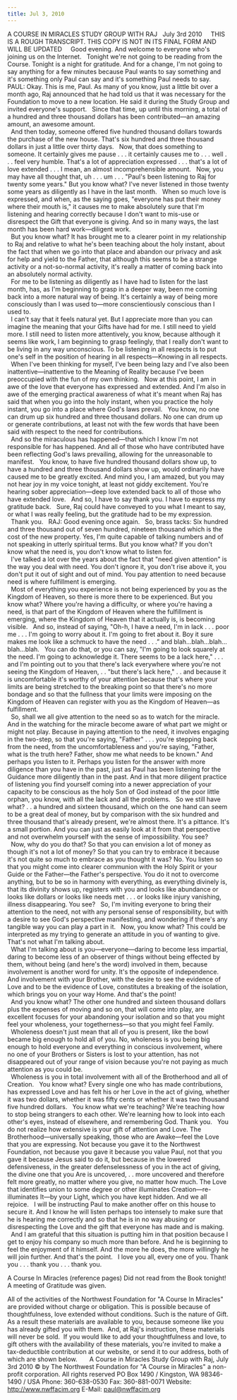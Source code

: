 ```yaml
---
title: Jul 3, 2010
---
```


A COURSE IN MIRACLES STUDY GROUP
WITH RAJ
 
July 3rd 2010
 
 
THIS IS A ROUGH TRANSCRIPT.
THIS COPY IS NOT IN ITS FINAL FORM
AND WILL BE UPDATED
 
 
Good evening.  And welcome to everyone who's joining us on the Internet.
 
Tonight we're not going to be reading from the Course.  Tonight is a night for gratitude.  And for a change, I'm not going to say anything for a few minutes because Paul wants to say something and it's something only Paul can say and it's something Paul needs to say.
 
PAUL:  Okay.  This is me, Paul.   As many of you know, just a little bit over a month ago, Raj announced that he had told us that it was necessary for the Foundation to move to a new location.  He said it during the Study Group and invited everyone's support.
 
Since that time, up until this morning, a total of a hundred and three thousand dollars has been contributed—an amazing amount, an awesome amount.  
 
And then today, someone offered five hundred thousand dollars towards the purchase of the new house.  That's six hundred and three thousand dollars in just a little over thirty days.
 
Now, that does something to someone.  It certainly gives me pause . . . it certainly causes me to . . . well . . . feel very humble.  That's a lot of appreciation expressed . . . that's a lot of love extended . . . I mean, an almost incomprehensible amount.
 
Now, you may have all thought that, uh . . . um . . . "Paul's been listening to Raj for twenty some years."  But you know what?  I've never listened in those twenty some years as diligently as I have in the last month.
 
When so much love is expressed, and when, as the saying goes, "everyone has put their money where their mouth is," it causes me to make absolutely sure that I'm listening and hearing correctly because I don't want to mis-use or disrespect the Gift that everyone is giving.  And so in many ways, the last month has been hard work—diligent work.  
 
But you know what?  It has brought me to a clearer point in my relationship to Raj and relative to what he's been teaching about the holy instant, about the fact that when we go into that place and abandon our privacy and ask for help and yield to the Father, that although this seems to be a strange activity or a not-so-normal activity, it's really a matter of coming back into an absolutely normal activity.  
 
For me to be listening as diligently as I have had to listen for the last month, has, as I'm beginning to grasp in a deeper way, been me coming back into a more natural way of being.  It's certainly a way of being more consciously than I was used to—more conscientiously conscious than I used to.  
 
I can't say that it feels natural yet.  But I appreciate more than you can imagine the meaning that your Gifts have had for me.  I still need to yield  more.  I still need to listen more attentively, you know, because although it seems like work, I am beginning to grasp feelingly, that I really don't want to be living in any way unconscious.  To be listening in all respects is to put one's self in the position of hearing in all respects—Knowing in all respects.
 
When I've been thinking for myself, I've been being lazy and I've also been inattentive—inattentive to the Meaning of Reality because I've been preoccupied with the fun of my own thinking.
 
Now at this point, I am in awe of the love that everyone has expressed and extended.  And I'm also in awe of the emerging practical awareness of what it's meant when Raj has said that when you go into the holy instant, when you practice the holy instant, you go into a place where God's laws prevail.
 
You know, no one can drum up six hundred and three thousand dollars.  No one can drum up or generate contributions, at least not with the few words that have been said with respect to the need for contributions.  
 
And so the miraculous has happened—that which I know I'm not responsible for has happened.  And all of those who have contributed have been reflecting God's laws prevailing, allowing for the unreasonable to manifest.
 
You know, to have five hundred thousand dollars show up, to have a hundred and three thousand dollars show up, would ordinarily have caused me to be greatly excited.  And mind you, I am amazed, but you may not hear joy in my voice tonight, at least not giddy excitement.  You're hearing sober appreciation—deep love extended back to all of those who have extended love.
 
And so, I have to say thank you.  I have to express my gratitude back.
 
Sure, Raj could have conveyed to you what I meant to say, or what I was really feeling, but the gratitude had to be my expression.  
 
Thank you.
 
RAJ:  Good evening once again.
 
So, brass tacks:  Six hundred and three thousand out of seven hundred, nineteen thousand which is the cost of the new property.  Yes, I'm quite capable of talking numbers and of not speaking in utterly spiritual terms.  But you know what?  If you don't know what the need is, you don't know what to listen for.  
 
I've talked a lot over the years about the fact that "need given attention" is the way you deal with need.  You don't ignore it, you don't rise above it, you don't put it out of sight and out of mind.  You pay attention to need because need is where fulfillment is emerging.  
 
Most of everything you experience is not being experienced by you as the Kingdom of Heaven, so there is more there to be experienced.  But you know what?  Where you're having a difficulty, or where you're having a need, is that part of the Kingdom of Heaven where the fulfillment is emerging, where the Kingdom of Heaven that it actually is, is becoming visible.
 
And so, instead of saying, "Oh-h, I have a need, I'm in lack . . . poor me . . . I'm going to worry about it.  I'm going to fret about it.  Boy it sure makes me look like a schmuck to have the need . . .” and blah…blah…blah…blah…blah.
 
You can do that, or you can say, "I'm going to look squarely at the need.  I'm going to acknowledge it.  There seems to be a lack here," . . . and I'm pointing out to you that there's lack everywhere where you're not seeing the Kingdom of Heaven, . . "but there's lack here," . . and because it is uncomfortable it's worthy of your attention because that's where your limits are being stretched to the breaking point so that there's no more bondage and so that the fullness that your limits were imposing on the Kingdom of Heaven can register with you as the Kingdom of Heaven—as fulfillment.  
 
So, shall we all give attention to the need so as to watch for the miracle.  And in the watching for the miracle become aware of what part we might or might not play.  Because in paying attention to the need, it involves engaging in the two-step, so that you're saying, "Father" . . . you're stepping back from the need, from the uncomfortableness and you're saying, "Father, what is the truth here?  Father, show me what needs to be known."  And perhaps you listen to it.  Perhaps you listen for the answer with more diligence than you have in the past, just as Paul has been listening for the Guidance more diligently than in the past.  And in that more diligent practice of listening you find yourself coming into a newer appreciation of your capacity to be conscious as the holy Son of God instead of the poor little orphan, you know, with all the lack and all the problems.
 
So we still have what? . . a hundred and sixteen thousand, which on the one hand can seem to be a great deal of money, but by comparison with the six hundred and three thousand that's already present, we're almost there.  It's a pittance.  It's a small portion.  And you can just as easily look at it from that perspective and not overwhelm yourself with the sense of impossibility.  You see?  
 
Now, why do you do that?  So that you can envision a lot of money as though it's not a lot of money?  So that you can try to embrace it because it's not quite so much to embrace as you thought it was?  No.  You listen so that you might come into clearer communion with the Holy Spirit or your Guide or the Father—the Father's perspective.  You do it not to overcome anything, but to be so in harmony with everything, as everything divinely is, that its divinity shows up, registers with you and looks like abundance or looks like dollars or looks like needs met . . . or looks like injury vanishing, illness disappearing.  You see?
 
So, I'm inviting everyone to bring their attention to the need, not with any personal sense of responsibility, but with a desire to see God's perspective manifesting, and wondering if there's any tangible way you can play a part in it.
 
Now, you know what?  This could be interpreted as my trying to generate an attitude in you of wanting to give.  That's not what I'm talking about.  
 
What I'm talking about is you—everyone—daring to become less impartial, daring to become less of an observer of things without being effected by them, without being (and here's the word) involved in them, because involvement is another word for unity.  It's the opposite of independence.  And involvement with your Brother, with the desire to see the evidence of Love and to be the evidence of Love, constitutes a breaking of the isolation, which brings you on your way Home.  And that's the point!  
 
And you know what?  The other one hundred and sixteen thousand dollars plus the expenses of moving and so on, that will come into play, are excellent focuses for your abandoning your isolation and so that you might feel your wholeness, your togetherness—so that you might feel Family.  
 
Wholeness doesn't just mean that all of you is present, like the bowl became big enough to hold all of you.  No, wholeness is you being big enough to hold everyone and everything in conscious involvement, where no one of your Brothers or Sisters is lost to your attention, has not disappeared out of your range of vision because you're not paying as much attention as you could be.  
 
Wholeness is you in total involvement with all of the Brotherhood and all of Creation.
 
You know what?  Every single one who has made contributions, has expressed Love and has felt his or her Love in the act of giving, whether it was two dollars, whether it was fifty cents or whether it was two thousand five hundred dollars. 
 
You know what we're teaching?  We're teaching how to stop being strangers to each other.  We're learning how to look into each other's eyes, instead of elsewhere, and remembering God.  Thank you.
 
You do not realize how extensive is your gift of attention and Love.  The Brotherhood—universally speaking, those who are Awake—feel the Love that you are expressing.  Not because you gave it to the Northwest Foundation, not because you gave it because you value Paul, not that you gave it because Jesus said to do it, but because in the lowered defensiveness, in the greater defenselessness of you in the act of giving, the divine one that you Are is uncovered, . . more uncovered and therefore felt more greatly, no matter where you give, no matter how much.  The Love that identifies union to some degree or other illuminates Creation—re-illuminates It—by your Light, which you have kept hidden.  And we all rejoice.
 
I will be instructing Paul to make another offer on this house to secure it.  And I know he will listen perhaps too intensely to make sure that he is hearing me correctly and so that he is in no way abusing or disrespecting the Love and the gift that everyone has made and is making.  
 
And I am grateful that this situation is putting him in that position because I get to enjoy his company so much more than before.  And he is beginning to feel the enjoyment of it himself.  And the more he does, the more willingly he will join further.  And that's the point. 
 
I love you all, every one of you.  Thank you . . . thank you . . . thank you.
  
 

A Course In Miracles (reference pages)
Did not read from the Book tonight!
A meeting of Gratitude was given.
 



All of the activities of the Northwest Foundation for "A Course In Miracles" are provided without charge or obligation.  This is possible because of thoughtfulness, love extended without conditions.  Such is the nature of Gift.  As a result these materials are available to you, because someone like you has already gifted you with them.  And, at Raj's instruction, these materials will never be sold.  If you would like to add your thoughtfulness and love, to gift others with the availability of these materials, you're invited to make a tax-deductible contribution at our website, or send it to our address, both of which are shown below.
 
 
 
A Course in Miracles Study Group with Raj, July 3rd 2010
© by The Northwest Foundation for "A Course in Miracles" a non-profit corporation.
All rights reserved
PO Box 1490 / Kingston, WA 98346-1490 / USA 
Phone: 360-638-0530   Fax: 360-881-0071
Website: http://www.nwffacim.org
E-Mail: paul@nwffacim.org 
 
 
 


